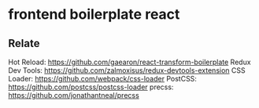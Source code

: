 # frontend boilerplate react

## Relate

Hot Reload: https://github.com/gaearon/react-transform-boilerplate
Redux Dev Tools: https://github.com/zalmoxisus/redux-devtools-extension
CSS Loader: https://github.com/webpack/css-loader
PostCSS: https://github.com/postcss/postcss-loader
precss: https://github.com/jonathantneal/precss
